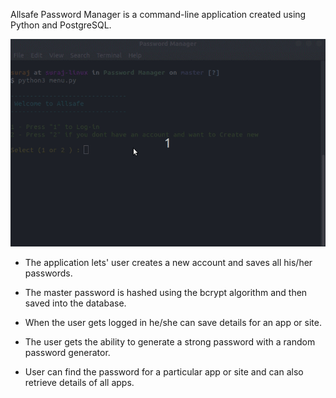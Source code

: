 Allsafe Password Manager is a command-line application created using Python and PostgreSQL.

![Allsafe Password Manager Demo](/password-manager.gif)

- The application lets' user creates a new account and saves all his/her passwords.

- The master password is hashed using the bcrypt algorithm and then saved into the database.

- When the user gets logged in he/she can save details for an app or site.

- The user gets the ability to generate a strong password with a random password generator.

- User can find the password for a particular app or site and can also retrieve details of all apps.
